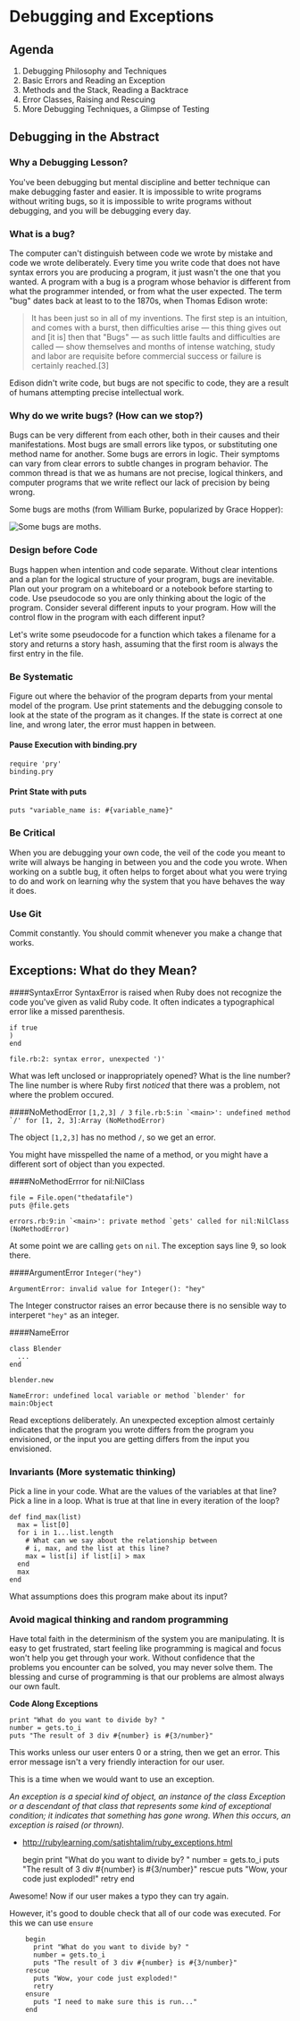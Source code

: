 # Debugging and Exceptions

## Agenda
1. Debugging Philosophy and Techniques
1. Basic Errors and Reading an Exception
1. Methods and the Stack, Reading a Backtrace
1. Error Classes, Raising and Rescuing
1. More Debugging Techniques, a Glimpse of Testing

## Debugging in the Abstract

### Why a Debugging Lesson?

You've been debugging but mental discipline and better technique can make debugging faster and easier.  It is impossible to write programs without writing bugs, so it is impossible to write programs without debugging, and you will be debugging every day.

### What is a bug?

The computer can't distinguish between code we wrote by mistake and code we wrote deliberately.  Every time you write code that does not have syntax errors you are producing a program, it just wasn't the one that you wanted.  A program with a bug is a program whose behavior is different from what the programmer intended, or from what the user expected.  The term "bug" dates back at least to to the 1870s, when Thomas Edison wrote:

>It has been just so in all of my inventions. The first step is an intuition, and comes with a burst, then difficulties arise — this thing gives out and [it is] then that "Bugs" — as such little faults and difficulties are called — show themselves and months of intense watching, study and labor are requisite before commercial success or failure is certainly reached.[3]

Edison didn't write code, but bugs are not specific to code, they are a result of humans attempting precise intellectual work.

### Why do we write bugs? (How can we stop?)

Bugs can be very different from each other, both in their causes and their manifestations.  Most bugs are small errors like typos, or substituting one method name for another.  Some bugs are errors in logic.  Their symptoms can vary from clear errors to subtle changes in program behavior.  The common thread is that we as humans are not precise, logical thinkers, and computer programs that we write reflect our lack of precision by being wrong.

Some bugs are moths (from William Burke, popularized by Grace Hopper):

![Some bugs are moths.](http://places.designobserver.com/media/images/townsend-smart-3_525.jpg "Some bugs are moths.")

### Design before Code

Bugs happen when intention and code separate.
Without clear intentions and a plan for the logical structure of your program, bugs are inevitable.
Plan out your program on a whiteboard or a notebook before starting to code.  Use pseudocode so you are only thinking about the logic of the program.  Consider several different inputs to your program.  How will the control flow in the program with each different input?


Let's write some pseudocode for a function which takes a filename for a story and returns a story hash, assuming that the first room is always the first entry in the file.

### Be Systematic

Figure out where the behavior of the program departs from your mental model of the program.  Use print statements and the debugging console to look at the state of the program as it changes.  If the state is correct at one line, and wrong later, the error must happen in between.

#### Pause Execution with binding.pry

```
require 'pry'
binding.pry
```

#### Print State with puts

```
puts "variable_name is: #{variable_name}"
```

### Be Critical

When you are debugging your own code, the veil of the code you meant to write will always be hanging in between you and the code you wrote.  When working on a subtle bug, it often helps to forget about what you were trying to do and work on learning why the system that you have behaves the way it does.

### Use Git

Commit constantly.  You should commit whenever you make a change that works.

## Exceptions: What do they Mean?

####SyntaxError
SyntaxError is raised when Ruby does not recognize the code you've given as valid Ruby code.  It often indicates a typographical error like a missed parenthesis.

```
if true
)
end
```
`file.rb:2: syntax error, unexpected ')'`

What was left unclosed or inappropriately opened?
What is the line number?  The line number is where Ruby first _noticed_ that there was a problem, not where the problem occured.

####NoMethodError
`[1,2,3] / 3`
```file.rb:5:in `<main>': undefined method `/' for [1, 2, 3]:Array (NoMethodError)```

The object `[1,2,3]` has no method `/`, so we get an error.

You might have misspelled the name of a method, or you might have a different sort of object than you expected.

####NoMethodErrror for nil:NilClass
```
file = File.open("thedatafile")
puts @file.gets
```
```errors.rb:9:in `<main>': private method `gets' called for nil:NilClass (NoMethodError)```

At some point we are calling `gets` on `nil`.  The exception says line 9, so look there.

####ArgumentError
`Integer("hey")`

`ArgumentError: invalid value for Integer(): "hey"`

The Integer constructor raises an error because there is no sensible way to interperet `"hey"` as an integer.

####NameError
```
class Blender
  ...
end

blender.new
```

```NameError: undefined local variable or method `blender' for main:Object```

Read exceptions deliberately.  An unexpected exception almost certainly indicates that the program you wrote differs from the program you envisioned, or the input you are getting differs from the input you envisioned.


### Invariants (More systematic thinking)

Pick a line in your code.  What are the values of the variables at that line?  Pick a line in a loop.  What is true at that line in every iteration of the loop?

```
def find_max(list)
  max = list[0]
  for i in 1...list.length
    # What can we say about the relationship between
    # i, max, and the list at this line?
    max = list[i] if list[i] > max
  end
  max
end
```
What assumptions does this program make about its input?

### Avoid magical thinking and random programming

Have total faith in the determinism of the system you are manipulating.  It is easy to get frustrated, start feeling like programming is magical and focus won't help you get through your work.  Without confidence that the problems you encounter can be solved, you may never solve them.  The blessing and curse of programming is that our problems are almost always our own fault.


**Code Along Exceptions**

    print "What do you want to divide by? "
    number = gets.to_i
    puts "The result of 3 div #{number} is #{3/number}"

This works unless our user enters 0 or a string, then we get an error. This error message isn't a very friendly interaction for our user.

This is a time when we would want to use an exception.

*An exception is a special kind of object, an instance of the class Exception or a descendant of that class that represents some kind of exceptional condition; it indicates that something has gone wrong. When this occurs, an exception is raised (or thrown).*
- http://rubylearning.com/satishtalim/ruby_exceptions.html

    begin
      print "What do you want to divide by? "
      number = gets.to_i
      puts "The result of 3 div #{number} is #{3/number}"
    rescue
      puts "Wow, your code just exploded!"
      retry
    end

Awesome! Now if our user makes a typo they can try again.

However, it's good to double check that all of our code was executed. For this we can use `ensure`

```
    begin
      print "What do you want to divide by? "
      number = gets.to_i
      puts "The result of 3 div #{number} is #{3/number}"
    rescue
      puts "Wow, your code just exploded!"
      retry
    ensure
      puts "I need to make sure this is run..."
    end

```
